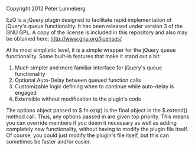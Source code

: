 ﻿Copyright 2012 Peter Lunneberg

EzQ is a jQuery plugin designed to facilitate rapid implementation of jQuery's queue functionality. It has been released under version 3 of the GNU GPL. A copy of the license is included in this repository and also may be obtained here: http://www.gnu.org/licenses/

At its most simplistic level, it is a simple wrapper for the jQuery queue functionality. Some built-in features that make it stand out a bit:

1. Much simpler and more familiar interface for jQuery's queue functionality
2. Optional Auto-Delay between queued function calls
3. Customizable logic defining when to continue while auto-delay is engaged
4. Extensible without modification to the plugin's code

The options object passed to $.fn.ezq() is the final object in the $.extend() method call. Thus, any options passed in are given top priority. This means you can override members if you deem it necessary as well as adding completely new functionality, without having to modify the plugin file itself. Of course, you could just modify the plugin's file itself, but this can sometimes be faster and/or easier.
